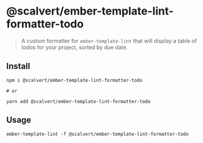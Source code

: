 # @scalvert/ember-template-lint-formatter-todo

> A custom formatter for `ember-template-lint` that will display a table of todos for your project, sorted by due date.

## Install

```shell
npm i @scalvert/ember-template-lint-formatter-todo

# or

yarn add @scalvert/ember-template-lint-formatter-todo
```

## Usage

```shell
ember-template-lint -f @scalvert/ember-template-lint-formatter-todo
```
